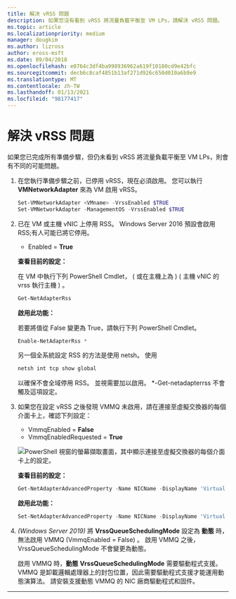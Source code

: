 ```yaml
---
title: 解決 vRSS 問題
description: 如果您沒有看到 vRSS 將流量負載平衡至 VM LPs，請解決 vRSS 問題。
ms.topic: article
ms.localizationpriority: medium
manager: dougkim
ms.author: lizross
author: eross-msft
ms.date: 09/04/2018
ms.openlocfilehash: e0764c3df4ba998936962a619f10180cd9e42bfc
ms.sourcegitcommit: decb6c8caf4851b13af271d926c650d010a6b9e9
ms.translationtype: MT
ms.contentlocale: zh-TW
ms.lasthandoff: 01/13/2021
ms.locfileid: "98177417"
---
```

# <a name="resolve-vrss-issues"></a>解決 vRSS 問題

如果您已完成所有準備步驟，但仍未看到 vRSS 將流量負載平衡至 VM LPs，則會有不同的可能問題。

1. 在您執行準備步驟之前，已停用 vRSS，現在必須啟用。 您可以執行 **VMNetworkAdapter** 來為 VM 啟用 vRSS。

   ```PowerShell
   Set-VMNetworkAdapter <VMname> -VrssEnabled $TRUE
   Set-VMNetworkAdapter -ManagementOS -VrssEnabled $TRUE
   ```

2. 已在 VM 或主機 vNIC 上停用 RSS。 Windows Server 2016 預設會啟用 RSS;有人可能已將它停用。

   - Enabled = **True**

   **查看目前的設定：**

   在 VM 中執行下列 PowerShell Cmdlet， \( 或在主機上為 \) \( 主機 vNIC 的 vrss 執行主機 \) 。

   ```PowerShell
   Get-NetAdapterRss
   ```

   **啟用此功能：**

   若要將值從 False 變更為 True，請執行下列 PowerShell Cmdlet。

   ```PowerShell
   Enable-NetAdapterRss *
   ```

   另一個全系統設定 RSS 的方法是使用 netsh。 使用

    ```cmd
   netsh int tcp show global
   ```

   以確保不會全域停用 RSS。 並視需要加以啟用。 *-Get-netadapterrss 不會觸及這項設定。

3. 如果您在設定 vRSS 之後發現 VMMQ 未啟用，請在連接至虛擬交換器的每個介面卡上，確認下列設定：

   - VmmqEnabled = **False**
   - VmmqEnabledRequested = **True**

   ![PowerShell 視窗的螢幕擷取畫面，其中顯示連接至虛擬交換器的每個介面卡上的設定。](../../media/vmmq-enabled.png)

   **查看目前的設定：**

   ```PowerShell
   Get-NetAdapterAdvancedProperty -Name NICName -DisplayName 'Virtual Switch RSS'
   ```

   **啟用此功能：**

   ```PowerShell
   Set-NetAdapterAdvancedProperty -Name NICName -DisplayName 'Virtual Switch RSS' -DisplayValue Enabled”
   ```

4. _(Windows Server 2019)_ 將 **VrssQueueSchedulingMode** 設定為 **動態** 時，無法啟用 VMMQ (VmmqEnabled = False) 。 啟用 VMMQ 之後，VrssQueueSchedulingMode 不會變更為動態。<p>啟用 VMMQ 時，**動態** **VrssQueueSchedulingMode** 需要驅動程式支援。  VMMQ 是卸載邏輯處理器上的封包位置，因此需要驅動程式支援才能運用動態演算法。  請安裝支援動態 VMMQ 的 NIC 廠商驅動程式和固件。



---

